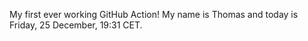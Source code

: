 My first ever working GitHub Action!
My name is Thomas and today is Friday, 25 December, 19:31 CET. 
